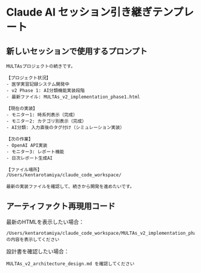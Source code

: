 # Claude AI セッション引き継ぎテンプレート

## 新しいセッションで使用するプロンプト

```
MULTAsプロジェクトの続きです。

【プロジェクト状況】
- 医学実習記録システム開発中
- v2 Phase 1: AI分類機能実装段階
- 最新ファイル: MULTAs_v2_implementation_phase1.html

【現在の実装】
- モニター1: 時系列表示（完成）
- モニター2: カテゴリ別表示（完成）
- AI分類: 入力直後のタグ付け（シミュレーション実装）

【次の作業】
- OpenAI API実装
- モニター3: レポート機能
- 日次レポート生成AI

【ファイル場所】
/Users/kentarotamiya/claude_code_workspace/

最新の実装ファイルを確認して、続きから開発を進めたいです。
```

## アーティファクト再現用コード

最新のHTMLを表示したい場合：
```
/Users/kentarotamiya/claude_code_workspace/MULTAs_v2_implementation_phase1.html
の内容を表示してください
```

設計書を確認したい場合：
```
MULTAs_v2_architecture_design.md を確認してください
```
